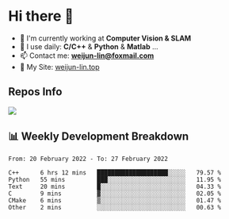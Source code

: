 # Hi there 👋

<!--
**Weijun-Lin/Weijun-Lin** is a ✨ _special_ ✨ repository because its `README.md` (this file) appears on your GitHub profile.

Here are some ideas to get you started:

- 🔭 I’m currently working on ...
- 🌱 I’m currently learning ...
- 👯 I’m looking to collaborate on ...
- 🤔 I’m looking for help with ...
- 💬 Ask me about ...
- 📫 How to reach me: ...
- 😄 Pronouns: ...
- ⚡ Fun fact: ...
-->

- 🏢 I'm currently working at **Computer Vision & SLAM**
- 🚀 I use daily: **C/C++** & **Python** & **Matlab** ...
- 📫 Contact me: **weijun-lin@foxmail.com**
- 🔗 My Site: [weijun-lin.top](weijun-lin.top)

  

## Repos Info
![](https://github-readme-stats.vercel.app/api?username=Weijun-Lin&theme=cobalt)

## 📊 Weekly Development Breakdown

<!--START_SECTION:waka-->

```text
From: 20 February 2022 - To: 27 February 2022

C++      6 hrs 12 mins   ████████████████████░░░░░   79.57 %
Python   55 mins         ███░░░░░░░░░░░░░░░░░░░░░░   11.95 %
Text     20 mins         █░░░░░░░░░░░░░░░░░░░░░░░░   04.33 %
C        9 mins          ▓░░░░░░░░░░░░░░░░░░░░░░░░   02.05 %
CMake    6 mins          ▒░░░░░░░░░░░░░░░░░░░░░░░░   01.47 %
Other    2 mins          ░░░░░░░░░░░░░░░░░░░░░░░░░   00.63 %
```

<!--END_SECTION:waka-->
